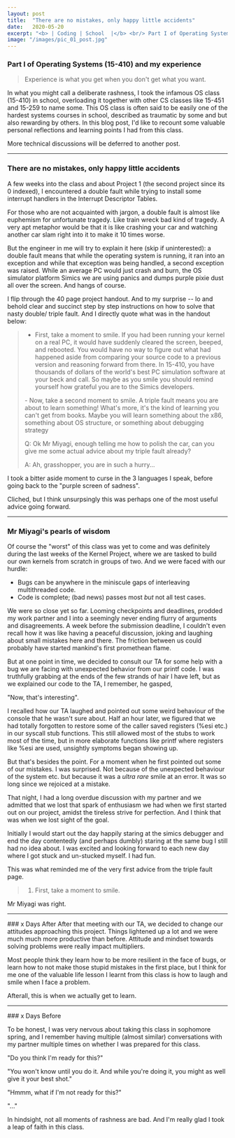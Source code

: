 ```yaml
---
layout: post
title:  "There are no mistakes, only happy little accidents"
date:   2020-05-20
excerpt: "<b> | Coding | School  |</b> <br/> Part I of Operating Systems (15-410) and my experience"
image: "/images/pic_01_post.jpg"
---
```



### Part I of Operating Systems (15-410) and my experience

<blockquote>
Experience is what you get when you don't get what you want.
</blockquote>

In what you might call a deliberate rashness, I took the infamous OS class (15-410) in school, overloading it together with other CS classes like 15-451 and 15-259 to name some. This OS class is often said to be easily one of the hardest systems courses in school, described as traumatic by some and but also rewarding by others. In this blog post, I'd like to recount some valuable personal reflections and learning points I had from this class.

More technical discussions will be deferred to another post.

<hr/>

### There are no mistakes, only happy little accidents
A few weeks into the class and about Project 1 (the second project since its 0 indexed), I encountered a double fault while trying to install some interrupt handlers in the Interrupt Descriptor Tables. 

For those who are not acquainted with jargon, a double fault is almost like euphemism for unfortunate tragedy. Like train wreck bad kind of tragedy. A very apt metaphor would be that it is like crashing your car and watching another car slam right into it to make it 10 times worse.

But the engineer in me will try to explain it here (skip if uninterested): a double fault means that while the operating system is running, it ran into an exception and while that exception was being handled, a second exception was raised. While an average PC would just crash and burn, the OS simulator platform Simics we are using panics and dumps purple pixie dust all over the screen. And hangs of course.

I flip through the 40 page project handout. And to my surprise -- lo and behold clear and succinct step by step instructions on how to solve that nasty double/ triple fault. And I directly quote what was in the handout below: 


>- First, take a moment to smile. If you had been running your kernel on a real PC, it would have suddenly cleared the screen, beeped, and rebooted. You would have no way to figure out what had happened aside from comparing your source code to a previous version and reasoning forward from there. In 15-410, you have thousands of dollars of the world's best PC simulation software at your beck and call. So maybe as you smile you should remind yourself how grateful you are to the Simics developers.
> <p></p>
>-  Now, take a second moment to smile. A triple fault means you are about to learn something! What's more, it's the kind of learning you can't get from books. Maybe you will learn something about the x86, something about OS structure, or something about debugging strategy
> <p></p>
>Q: Ok Mr Miyagi, enough telling me how to polish the car, can you give me some actual advice about my triple fault already?
> <p></p>
>A: Ah, grasshopper, you are in such a hurry...
><br>

I took a bitter aside moment to curse in the 3 languages I speak, before going back to the "purple screen of sadness".

Cliched, but I think unsurpsingly this was perhaps one of the most useful advice going forward.

<hr/>

### Mr Miyagi's pearls of wisdom

Of course the "worst" of this class was yet to come and was definitely during the last weeks of the Kernel Project, where we are tasked to build our own kernels from scratch in groups of two. And we were faced with our hurdle:

- Bugs can be anywhere in the miniscule gaps of interleaving multithreaded code.
- Code is complete; (bad news) passes most *but* not all test cases.

We were so close yet so far. Looming checkpoints and deadlines,  prodded my work partner and I into a seemingly never ending flurry of arguments and disagreements. A week before the submission deadline, I couldn't even recall how it was like having a peaceful discussion, joking and laughing about small mistakes here and there. The friction between us could probably have started mankind's first promethean flame.

But at one point in time, we decided to consult our TA for some help with a bug we are facing with unexpected behavior from our printf code. I was truthfully grabbing at the ends of the few strands of hair I have left, but as we explained our code to the TA, I remember, he gasped,


"Now, that's interesting".


I recalled how our TA laughed and pointed out some weird behaviour of the console that he wasn't sure about. Half an hour later, we figured that we had totally forgotten to restore some of the caller saved registers (%esi etc.) in our syscall stub functions.  This still allowed most of the stubs to work most of the time, but in more elaborate functions like printf where registers like %esi are used, unsightly symptoms began showing up.

But that's besides the point. For a moment when he first pointed out some of our mistakes. I was surprised. Not because of the unexpected behaviour of the system etc. but because it was a *ultra rare* smile at an error. It was so long since we rejoiced at a mistake. 

That night, I had a long overdue discussion with my partner and we admitted that we lost that spark of enthusiasm we had when we first started out on our project, amidst the tireless strive for perfection. And I think that was when we lost sight of the goal.

Initially I would start out the day happily staring at the simics debugger and end the day contentedly (and perhaps dumbly) staring at the same bug I still had no idea about. I was excited and looking forward to each new day where I got stuck and un-stucked myself. I had fun.


This was what reminded me of the very first advice from the triple fault page.

>1. First, take a moment to smile.

Mr Miyagi was right.

<hr/>
### x Days After
After that meeting with our TA, we decided to change our attitudes approaching this project. Things lightened up a lot and we were much much more productive than before. Attitude and mindset towards solving problems were really impact multipliers.

Most people think they learn how to be more resilient in the face of bugs, or learn how to not make those stupid mistakes in the first place, but I think for me one of the valuable life lesson I learnt from this class is how to laugh and smile when I face a problem. 

Afterall, this is when we actually get to learn.

<hr/>
### x Days Before

To be honest, I was very nervous about taking this class in sophomore spring, and I remember having multiple (almost similar) conversations with my partner multiple times on whether I was prepared for this class.

"Do you think I'm ready for this?"

"You won't know until you do it. And while you're doing it, you might as well give it your best shot."

"Hmmm, what if I'm not ready for this?"

"..."

In hindsight, not all moments of rashness are bad. And I'm really glad I took a leap of faith in this class.